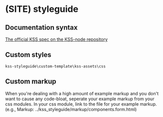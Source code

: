 # (SITE) styleguide

## Documentation syntax

[The official KSS spec on the KSS-node repository](https://github.com/kss-node/kss/blob/spec/SPEC.md)


Custom styles 
--------------

```
kss-styleguide\custom-template\kss-assets\css
```

## Custom markup

When you're dealing with a high amount of example markup and you don't want to cause any code-bloat, seperate your example markup from your css modules. In your css module, link to the file for your example markup. (e.g., Markup: ../kss_styleguide/markup/components.form.html)




